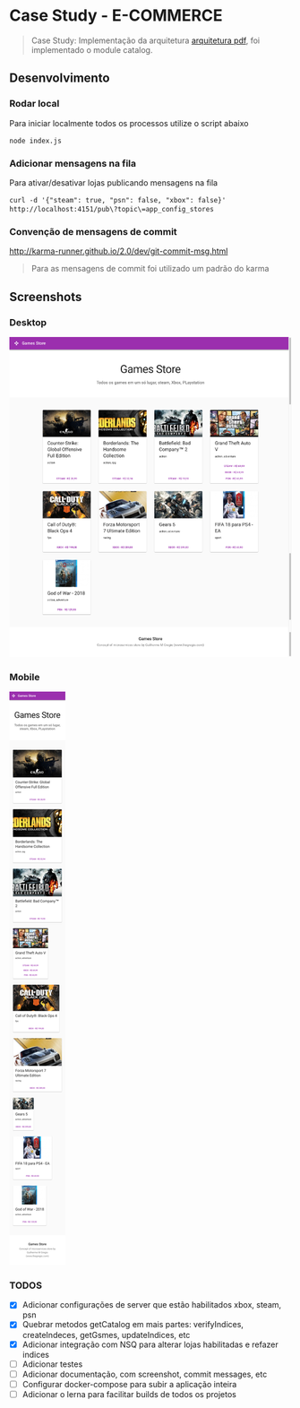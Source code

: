 # Case Study - E-COMMERCE

> Case Study: Implementação da arquitetura [arquitetura pdf], foi implementado o module catalog.

## Desenvolvimento

### Rodar local

Para iniciar localmente todos os processos utilize o script abaixo

```
node index.js
```

### Adicionar mensagens na fila

Para ativar/desativar lojas publicando mensagens na fila

```
curl -d '{"steam": true, "psn": false, "xbox": false}' http://localhost:4151/pub\?topic\=app_config_stores
```

### Convenção de mensagens de commit

<http://karma-runner.github.io/2.0/dev/git-commit-msg.html>

> Para as mensagens de commit foi utilizado um padrão do karma

## Screenshots

### Desktop

![desktop][screenshot desktop]

### Mobile

![mobile][screenshot mobile]

### TODOS

- [x] Adicionar configurações de server que estão habilitados xbox, steam, psn
- [x] Quebrar metodos getCatalog em mais partes: verifyIndices, createIndeces, getGsmes, updateIndices, etc
- [x] Adicionar integração com NSQ para alterar lojas habilitadas e refazer indices
- [ ] Adicionar testes
- [ ] Adicionar documentação, com screenshot, commit messages, etc
- [ ] Configurar docker-compose para subir a aplicação inteira
- [ ] Adicionar o lerna para facilitar builds de todos os projetos

[arquitetura pdf]: ./resources/arquitetura.pdf
[screenshot mobile]: ./resources/screenshot-mobile.png
[screenshot desktop]: ./resources/scrrenshot-desktop.png
